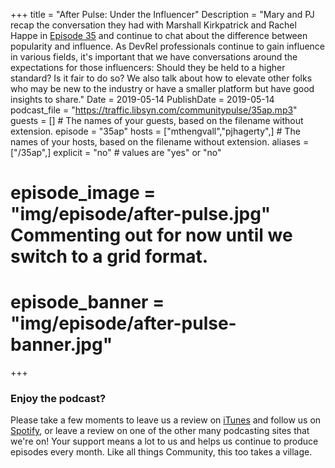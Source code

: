 +++
title = "After Pulse: Under the Influencer"
Description = "Mary and PJ recap the conversation they had with Marshall Kirkpatrick and Rachel Happe in [Episode 35](http://communitypulse.io/35-under-the-influencers/) and continue to chat about the difference between popularity and influence. As DevRel professionals continue to gain influence in various fields, it's important that we have conversations around the expectations for those influencers: Should they be held to a higher standard? Is it fair to do so? We also talk about how to elevate other folks who may be new to the industry or have a smaller platform but have good insights to share."
Date = 2019-05-14
PublishDate = 2019-05-14
podcast_file = "https://traffic.libsyn.com/communitypulse/35ap.mp3"
guests = [] # The names of your guests, based on the filename without extension.
episode = "35ap"
hosts = ["mthengvall","pjhagerty",] # The names of your hosts, based on the filename without extension.
aliases = ["/35ap",]
explicit = "no" # values are "yes" or "no"
# episode_image = "img/episode/after-pulse.jpg" Commenting out for now until we switch to a grid format.
# episode_banner = "img/episode/after-pulse-banner.jpg"
+++
### Enjoy the podcast?
Please take a few moments to leave us a review on [iTunes](https://itunes.apple.com/us/podcast/community-pulse/id1218368182?mt=2) and follow us on [Spotify](https://open.spotify.com/show/3I7g5WfMSgpWu38zZMjet?si=565TMb81SaWwrJYbAIeOxQ), or leave a review on one of the other many podcasting sites that we're on! Your support means a lot to us and helps us continue to produce episodes every month. Like all things Community, this too takes a village.
